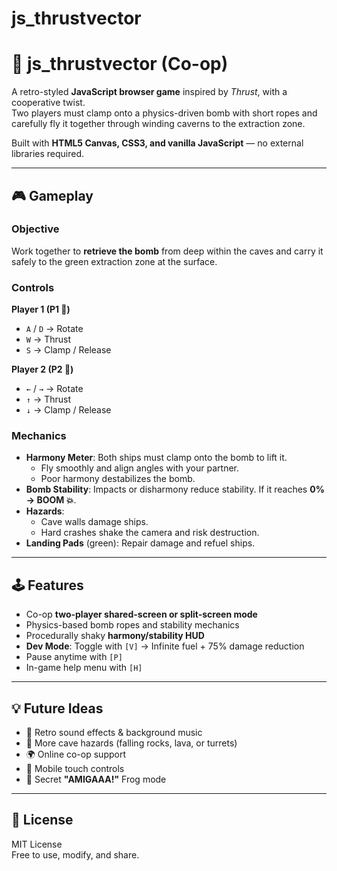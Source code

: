 # js_thrustvector

# 🚀 js_thrustvector (Co-op)

A retro-styled **JavaScript browser game** inspired by *Thrust*, with a cooperative twist.  
Two players must clamp onto a physics-driven bomb with short ropes and carefully fly it together through winding caverns to the extraction zone.  

Built with **HTML5 Canvas, CSS3, and vanilla JavaScript** — no external libraries required.  

---

## 🎮 Gameplay

### Objective
Work together to **retrieve the bomb** from deep within the caves and carry it safely to the green extraction zone at the surface.  

### Controls
**Player 1 (P1 🚀)**  
- `A` / `D` → Rotate  
- `W` → Thrust  
- `S` → Clamp / Release  

**Player 2 (P2 🚀)**  
- `←` / `→` → Rotate  
- `↑` → Thrust  
- `↓` → Clamp / Release  

### Mechanics
- **Harmony Meter**: Both ships must clamp onto the bomb to lift it.  
  - Fly smoothly and align angles with your partner.  
  - Poor harmony destabilizes the bomb.  
- **Bomb Stability**: Impacts or disharmony reduce stability. If it reaches **0% → BOOM 💥**.  
- **Hazards**:  
  - Cave walls damage ships.  
  - Hard crashes shake the camera and risk destruction.  
- **Landing Pads** (green): Repair damage and refuel ships.  

---

## 🕹️ Features

- Co-op **two-player shared-screen or split-screen mode**  
- Physics-based bomb ropes and stability mechanics  
- Procedurally shaky **harmony/stability HUD**  
- **Dev Mode**: Toggle with `[V]` → Infinite fuel + 75% damage reduction  
- Pause anytime with `[P]`  
- In-game help menu with `[H]`  

---

## 💡 Future Ideas

- 🎵 Retro sound effects & background music  
- 🌋 More cave hazards (falling rocks, lava, or turrets)  
- 🌍 Online co-op support  
- 📱 Mobile touch controls  
- 🐸 Secret **"AMIGAAA!"** Frog mode  

---

## 📜 License

MIT License  
Free to use, modify, and share.  




